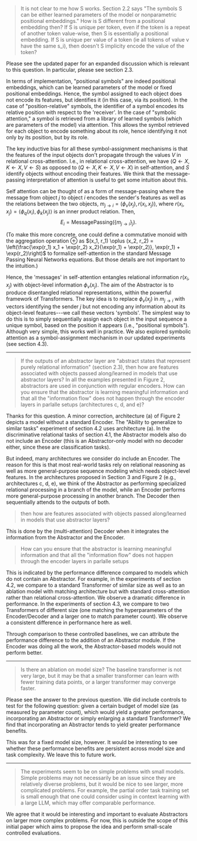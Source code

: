 > It is not clear to me how S works. Section 2.2 says "The symbols S can be either learned parameters of the model or nonparametric positional embeddings." How is S different from a positional embedding then? If S is unique per token, even if the token is a repeat of another token value-wise, then S is essentially a positional embedding. If S is unique per value of a token (ie all tokens of value v have the same s_i), then doesn't S implicity encode the value of the token?

Please see the updated paper for an expanded discussion which is relevant to this question. In particular, please see section 2.3.

In terms of implementation, "positional symbols" are indeed positional embeddings, which can be learned parameters of the model or fixed positional embeddings. Hence, the symbol assigned to each object does not encode its features, but identifies it (in this case, via its position). In the case of "position-relative" symbols, the identifier of a symbol encodes its relative position with respect to the 'receiver'. In the case of "symbolic attention," a symbol is retrieved from a library of learned symbols (which are parameters of the model) via attention. This allows the symbol retrieved for each object to encode something about its role, hence identifying it not only by its position, but by its role.

The key inductive bias for all these symbol-assignment mechanisms is that the features of the input objects don't propagate through the values $V$ in relational cross-attention. I.e., in relational cross-attention, we have $(Q \gets X, K \gets X, V \gets S)$ as opposed to $(Q \gets X, K \gets X, V \gets X)$ in self-attention, and $S$ identify objects without encoding their features. We think that the message-passing interpretation of attention is useful to get some intuition about this.

Self attention can be thought of as a form of message-passing where the message from object $j$ to object $i$ encodes the sender's features as well as the relations between the two objects, $m_{j \to i} = (\phi_v(x_j), r(x_i, x_j))$, where $r(x_i, x_j) = \langle \phi_q(x_i), \phi_k(x_j)\rangle$ is an inner product relation. Then,
$$E_i = \mathrm{MessagePassing}(\{m_{j \to i}\}_j).$$

(To make this more concrete, one could define a commutative monoid with the aggregation operation $\oplus$ as $(x_1, r_1) \oplus (x_2, r_2) = \left(\frac{\exp(r_1) x_1 + \exp(r_2) x_2}{\exp(r_1) + \exp(r_2)}, \exp(r_1) + \exp(r_2)\right)$ to formalize self-attention in the standard Message Passing Neural Networks equations. But those details are not important to the intuition.)

Hence, the 'messages' in self-attention entangles relational information $r(x_i, x_j)$ with object-level information $\phi_v(x_j)$. The aim of the Abstractor is to produce disentangled relational representations, within the powerful framework of Transformers. The key idea is to replace $\phi_v(x_j)$ in $m_{j \to i}$ with vectors identifying the sender $j$ but not encoding any information about its object-level features---we call these vectors 'symbols'. The simplest way to do this is to simply sequentially assign each object in the input sequence a unique symbol, based on the position it appears (i.e., "positional symbols"). Although very simple, this works well in practice. We also explored symbolic attention as a symbol-assignment mechanism in our updated experiments (see section 4.3).

---------
> If the outputs of an abstractor layer are "abstract states that represent purely relational information" (section 2.3), then how are features associated with objects passed along/learned in models that use abstractor layers? In all the examples presented in Figure 2, abstractors are used in conjunction with regular encoders. How can you ensure that the abstractor is learning meaningful information and that all the "information flow" does not happen through the encoder layers in parlalle setups (architectures c, d, and e)?

Thanks for this question. A minor correction, architecture (a) of Figure 2 depicts a model without a standard Encoder. The "Ability to generalize to similar tasks" experiment of section 4.2 uses architecture (a). In the discriminative relational tasks of section 4.1, the Abstractor models also do not include an Encoder (this is an Abstractor-only model with no decoder either, since these are classification tasks).

But indeed, many architectures we consider do include an Encoder. The reason for this is that most real-world tasks rely on relational reasoning as well as more general-purpose sequence modeling which needs object-level features. In the architectures proposed in Section 3 and Figure 2 (e.g., architectures c, d, e), we think of the Abstractor as performing specialized relational processing in a branch of the model, while an Encoder performs more general-purpose processing in another branch. The Decoder then sequentially attends to the outputs of both.

> then how are features associated with objects passed along/learned in models that use abstractor layers?

This is done by the (multi-attention) Decoder when it integrates the information from the Abstractor and the Encoder.

> How can you ensure that the abstractor is learning meaningful information and that all the "information flow" does not happen through the encoder layers in parlalle setups

This is indicated by the performance difference compared to models which do not contain an Abstractor. For example, in the experiments of section 4.2, we compare to a standard Transformer of similar size as well as to an ablation model with matching architecture but with standard cross-attention rather than relational cross-attention. We observe a dramatic difference in performance. In the experiments of section 4.3, we compare to two Transformers of different size (one matching the hyperparameters of the Encoder/Decoder and a larger one to match parameter count). We observe a consistent difference in performance here as well.

Through comparison to these controlled baselines, we can attribute the performance difference to the addition of an Abstractor module. If the Encoder was doing all the work, the Abstractor-based models would not perform better.

---------
> Is there an ablation on model size? The baseline transformer is not very large, but it may be that a smaller transformer can learn with fewer training data points, or a larger transformer may converge faster.

Please see the answer to the previous question. We did include controls to test for the following question: given a certain budget of model size (as measured by parameter count), which would yield a greater performance, incorporating an Abstractor or simply enlarging a standard Transformer? We find that incorporating an Abstractor tends to yield greater performance benefits.

This was for a fixed model size, however. It would be interesting to see whether these performance benefits are persistent across model size and task complexity. We leave this to future work.

---------
> The experiments seem to be on simple problems with small models. Simple problems may not necessarily be an issue since they are relatively diverse problems, but it would be nice to see larger, more complicated problems. For example, the partial order task training set is small enough that one could consider using in context learning with a large LLM, which may offer comparable performance.

We agree that it would be interesting and important to evaluate Abstractors on larger more complex problems. For now, this is outside the scope of this initial paper which aims to propose the idea and perform small-scale controlled evaluations.